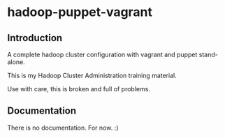 hadoop-puppet-vagrant
=====================

Introduction
------------

A complete hadoop cluster configuration with vagrant and puppet stand-alone.

This is my Hadoop Cluster Administration training material.

Use with care, this is broken and full of problems.

Documentation
-------------

There is no documentation. For now. :)
